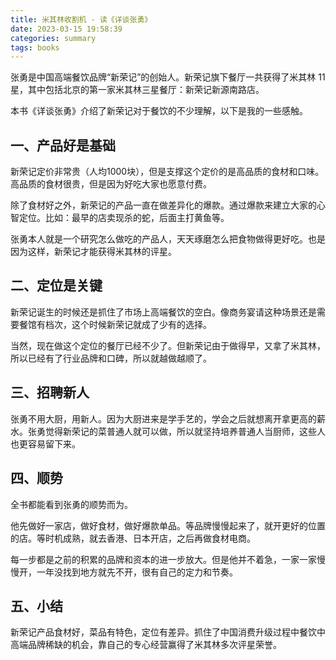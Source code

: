 ```yaml
---
title: 米其林收割机 - 读《详谈张勇》
date: 2023-03-15 19:58:39
categories: summary
tags: books
---
```


张勇是中国高端餐饮品牌“新荣记”的创始人。新荣记旗下餐厅一共获得了米其林 11 星，其中包括北京的第一家米其林三星餐厅：新荣记新源南路店。

本书《详谈张勇》介绍了新荣记对于餐饮的不少理解，以下是我的一些感触。

## 一、产品好是基础

新荣记定价非常贵（人均1000块），但是支撑这个定价的是高品质的食材和口味。高品质的食材很贵，但是因为好吃大家也愿意付费。

除了食材好之外，新荣记的产品一直在做差异化的爆款。通过爆款来建立大家的心智定位。比如：最早的店卖现杀的蛇，后面主打黄鱼等。

张勇本人就是一个研究怎么做吃的产品人，天天琢磨怎么把食物做得更好吃。也是因为这样，新荣记才能获得米其林的评星。

## 二、定位是关键

新荣记诞生的时候还是抓住了市场上高端餐饮的空白。像商务宴请这种场景还是需要餐馆有档次，这个时候新荣记就成了少有的选择。

当然，现在做这个定位的餐厅已经不少了。但新荣记由于做得早，又拿了米其林，所以已经有了行业品牌和口碑，所以就越做越顺了。

## 三、招聘新人

张勇不用大厨，用新人。因为大厨进来是学手艺的，学会之后就想离开拿更高的薪水。张勇觉得新荣记的菜普通人就可以做，所以就坚持培养普通人当厨师，这些人也更容易留下来。

## 四、顺势

全书都能看到张勇的顺势而为。

他先做好一家店，做好食材，做好爆款单品。等品牌慢慢起来了，就开更好的位置的店。等时机成熟，就去香港、日本开店，之后再做食材电商。

每一步都是之前的积累的品牌和资本的进一步放大。但是他并不着急，一家一家慢慢开，一年没找到地方就先不开，很有自己的定力和节奏。

## 五、小结

新荣记产品食材好，菜品有特色，定位有差异。抓住了中国消费升级过程中餐饮中高端品牌稀缺的机会，靠自己的专心经营赢得了米其林多次评星荣誉。
